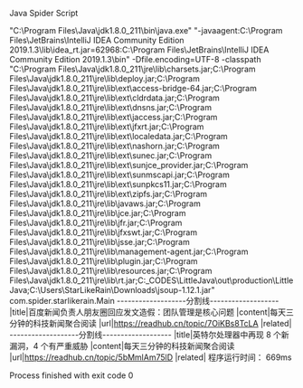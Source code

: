 
Java Spider Script

"C:\Program Files\Java\jdk1.8.0_211\bin\java.exe" "-javaagent:C:\Program Files\JetBrains\IntelliJ IDEA Community Edition 2019.1.3\lib\idea_rt.jar=62968:C:\Program Files\JetBrains\IntelliJ IDEA Community Edition 2019.1.3\bin" -Dfile.encoding=UTF-8 -classpath "C:\Program Files\Java\jdk1.8.0_211\jre\lib\charsets.jar;C:\Program Files\Java\jdk1.8.0_211\jre\lib\deploy.jar;C:\Program Files\Java\jdk1.8.0_211\jre\lib\ext\access-bridge-64.jar;C:\Program Files\Java\jdk1.8.0_211\jre\lib\ext\cldrdata.jar;C:\Program Files\Java\jdk1.8.0_211\jre\lib\ext\dnsns.jar;C:\Program Files\Java\jdk1.8.0_211\jre\lib\ext\jaccess.jar;C:\Program Files\Java\jdk1.8.0_211\jre\lib\ext\jfxrt.jar;C:\Program Files\Java\jdk1.8.0_211\jre\lib\ext\localedata.jar;C:\Program Files\Java\jdk1.8.0_211\jre\lib\ext\nashorn.jar;C:\Program Files\Java\jdk1.8.0_211\jre\lib\ext\sunec.jar;C:\Program Files\Java\jdk1.8.0_211\jre\lib\ext\sunjce_provider.jar;C:\Program Files\Java\jdk1.8.0_211\jre\lib\ext\sunmscapi.jar;C:\Program Files\Java\jdk1.8.0_211\jre\lib\ext\sunpkcs11.jar;C:\Program Files\Java\jdk1.8.0_211\jre\lib\ext\zipfs.jar;C:\Program Files\Java\jdk1.8.0_211\jre\lib\javaws.jar;C:\Program Files\Java\jdk1.8.0_211\jre\lib\jce.jar;C:\Program Files\Java\jdk1.8.0_211\jre\lib\jfr.jar;C:\Program Files\Java\jdk1.8.0_211\jre\lib\jfxswt.jar;C:\Program Files\Java\jdk1.8.0_211\jre\lib\jsse.jar;C:\Program Files\Java\jdk1.8.0_211\jre\lib\management-agent.jar;C:\Program Files\Java\jdk1.8.0_211\jre\lib\plugin.jar;C:\Program Files\Java\jdk1.8.0_211\jre\lib\resources.jar;C:\Program Files\Java\jdk1.8.0_211\jre\lib\rt.jar;C:\_CODES\LittleJava\out\production\LittleJava;C:\Users\StarLikeRain\Downloads\jsoup-1.12.1.jar" com.spider.starlikerain.Main
-------------------分割线-------------------
|title|百度新闻负责人朋友圈回应发文造假：团队管理是核心问题
|content|每天三分钟的科技新闻聚合阅读
|url|https://readhub.cn/topic/7OiKBs8TcLA
|related|
-------------------分割线-------------------
|title|英特尔处理器中再现 8 个新漏洞，4 个有严重威胁
|content|每天三分钟的科技新闻聚合阅读
|url|https://readhub.cn/topic/5bMmlAm75lD
|related|
程序运行时间： 669ms

Process finished with exit code 0
